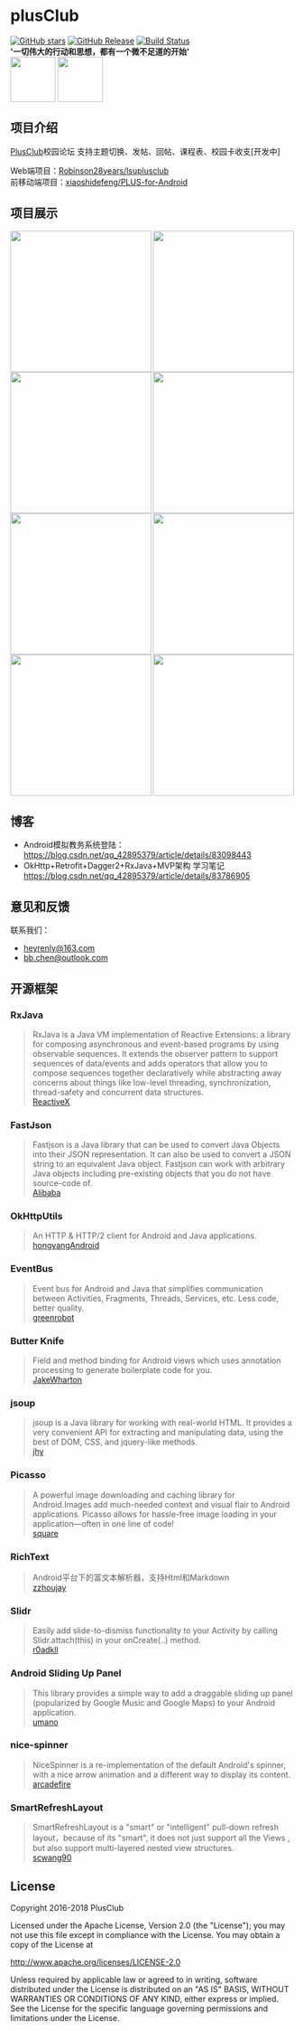 # plusClub
[![GitHub stars](https://img.shields.io/github/stars/WithLei/plusClub.svg)](https://github.com/WithLei/plusClub/stargazers)
[![GitHub Release](https://img.shields.io/github/release/WithLei/plusClub/all.svg)](https://github.com/WithLei/plusClub/releases)
[![Build Status](https://travis-ci.org/WithLei/plusClub.svg?branch=master)](https://travis-ci.org/WithLei/plusClub)  
**'一切伟大的行动和思想，都有一个微不足道的开始'**  
<img src="https://github.com/WithLei/plusClub/blob/master/screenshots/pluslogo.jpg" width="80" hegiht="80" align=center />
<img src="https://github.com/WithLei/plusClub/blob/master/screenshots/pluslogo_round.jpg" width="80" hegiht="80" align=center />  

## 项目介绍
[PlusClub](http://118.24.0.78/#/home)校园论坛
支持主题切换、发帖、回帖、课程表、校园卡收支[开发中]

Web端项目：[Robinson28years/lsuplusclub](https://github.com/Robinson28years/lsuplusclub)  
前移动端项目：[xiaoshidefeng/PLUS-for-Android](https://github.com/xiaoshidefeng/PLUS-for-Android)

## 项目展示
<img src="https://github.com/WithLei/plusClub/blob/master/screenshots/1.png" width="250" hegiht="500" align=left />
<img src="https://github.com/WithLei/plusClub/blob/master/screenshots/2.png" width="250" hegiht="500" align=center /> 
<img src="https://github.com/WithLei/plusClub/blob/master/screenshots/3.png" width="250" hegiht="500" align=left />
<img src="https://github.com/WithLei/plusClub/blob/master/screenshots/4.png" width="250" hegiht="500" align=center /> 
<img src="https://github.com/WithLei/plusClub/blob/master/screenshots/5.png" width="250" hegiht="500" align=left />
<img src="https://github.com/WithLei/plusClub/blob/master/screenshots/6.png" width="250" hegiht="500" align=center /> 
<img src="https://github.com/WithLei/plusClub/blob/master/screenshots/7.png" width="250" hegiht="500" align=left />
<img src="https://github.com/WithLei/plusClub/blob/master/screenshots/8.png" width="250" hegiht="500" align=center />  

## 博客
 - Android模拟教务系统登陆：https://blog.csdn.net/qq_42895379/article/details/83098443
 - OkHttp+Retrofit+Dagger2+RxJava+MVP架构 学习笔记 https://blog.csdn.net/qq_42895379/article/details/83786905
  
## 意见和反馈
联系我们：
 - heyrenly@163.com
 - bb.chen@outlook.com

## 开源框架
### RxJava
>RxJava is a Java VM implementation of Reactive Extensions: a library for composing asynchronous and event-based programs by using observable sequences.
It extends the observer pattern to support sequences of data/events and adds operators that allow you to compose sequences together declaratively while abstracting away concerns about things like low-level threading, synchronization, thread-safety and concurrent data structures.  
[ReactiveX](https://github.com/ReactiveX/RxJava)

### FastJson  
>Fastjson is a Java library that can be used to convert Java Objects into their JSON representation. It can also be used to convert a JSON string to an equivalent Java object. Fastjson can work with arbitrary Java objects including pre-existing objects that you do not have source-code of.  
>[Alibaba](https://github.com/alibaba/fastjson)

### OkHttpUtils
>An HTTP & HTTP/2 client for Android and Java applications.  
[hongyangAndroid](https://github.com/hongyangAndroid/okhttputils)

### EventBus  
>Event bus for Android and Java that simplifies communication between Activities, Fragments, Threads, Services, etc. Less code, better quality.  
[greenrobot](https://github.com/greenrobot/EventBus)

### Butter Knife
>Field and method binding for Android views which uses annotation processing to generate boilerplate code for you.  
[JakeWharton](https://github.com/JakeWharton/butterknife)

### jsoup
>jsoup is a Java library for working with real-world HTML. It provides a very convenient API for extracting and manipulating data, using the best of DOM, CSS, and jquery-like methods.  
[jhy](https://github.com/jhy/jsoup)

### Picasso
>A powerful image downloading and caching library for Android.Images add much-needed context and visual flair to Android applications. Picasso allows for hassle-free image loading in your application—often in one line of code!  
[square](https://github.com/square/picasso)

### RichText
>Android平台下的富文本解析器，支持Html和Markdown  
[zzhoujay](https://github.com/zzhoujay/RichText)

### Slidr
>Easily add slide-to-dismiss functionality to your Activity by calling Slidr.attach(this) in your onCreate(..) method.  
[r0adkll](https://github.com/r0adkll/Slidr)

### Android Sliding Up Panel
>This library provides a simple way to add a draggable sliding up panel (popularized by Google Music and Google Maps) to your Android application.  
[umano](https://github.com/umano/AndroidSlidingUpPanel)

### nice-spinner
>NiceSpinner is a re-implementation of the default Android's spinner, with a nice arrow animation and a different way to display its content.  
[arcadefire](https://github.com/arcadefire/nice-spinner)

### SmartRefreshLayout
>SmartRefreshLayout is a "smart" or "intelligent" pull-down refresh layout，because of its "smart", it does not just support all the Views , but also support multi-layered nested view structures.  
[scwang90](https://github.com/scwang90/SmartRefreshLayout)

## License
Copyright 2016-2018 PlusClub  

Licensed under the Apache License, Version 2.0 (the "License");
you may not use this file except in compliance with the License.
You may obtain a copy of the License at

   http://www.apache.org/licenses/LICENSE-2.0

Unless required by applicable law or agreed to in writing, software
distributed under the License is distributed on an "AS IS" BASIS,
WITHOUT WARRANTIES OR CONDITIONS OF ANY KIND, either express or implied.
See the License for the specific language governing permissions and
limitations under the License.
